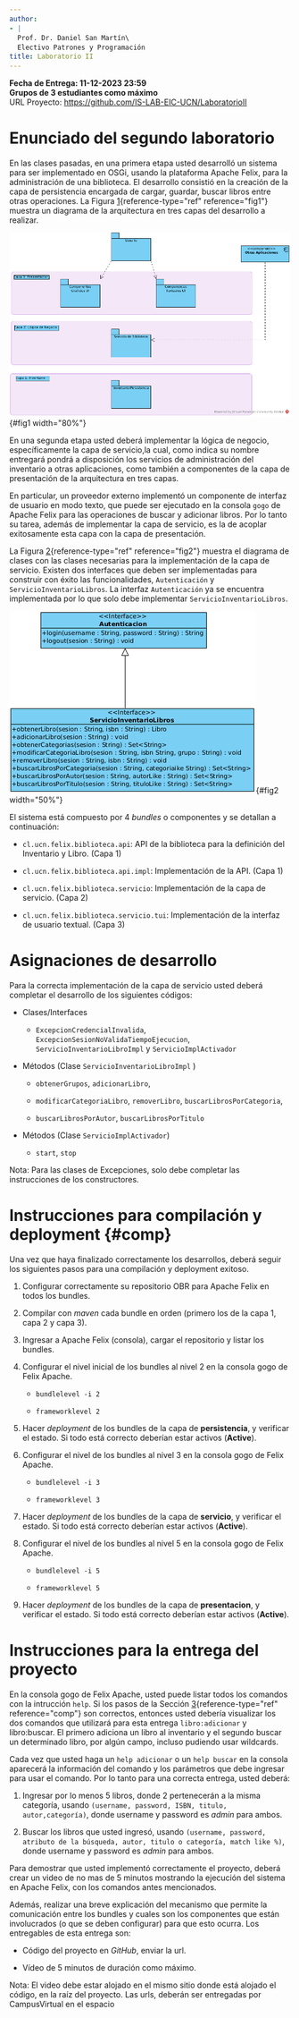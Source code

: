 ```yaml
---
author:
- |
  Prof. Dr. Daniel San Martín\
  Electivo Patrones y Programación
title: Laboratorio II
---
```


**Fecha de Entrega: 11-12-2023 23:59\
Grupos de 3 estudiantes como máximo**\
URL Proyecto: <https://github.com/IS-LAB-EIC-UCN/LaboratorioII>

# Enunciado del segundo laboratorio

En las clases pasadas, en una primera etapa usted desarrolló un sistema
para ser implementado en OSGi, usando la plataforma Apache Felix, para
la administración de una biblioteca. El desarrollo consistió en la
creación de la capa de persistencia encargada de cargar, guardar, buscar
libros entre otras operaciones. La Figura
[1](#fig1){reference-type="ref" reference="fig1"} muestra un diagrama de
la arquitectura en tres capas del desarrollo a realizar.

![Desarrollo Inventario de Libros](5.png){#fig1 width="80%"}

En una segunda etapa usted deberá implementar la lógica de negocio,
específicamente la capa de servicio,la cual, como indica su nombre
entregará pondrá a disposición los servicios de administración del
inventario a otras aplicaciones, como también a componentes de la capa
de presentación de la arquitectura en tres capas.

En particular, un proveedor externo implementó un componente de interfaz
de usuario en modo texto, que puede ser ejecutado en la consola `gogo`
de Apache Felix para las operaciones de buscar y adicionar libros. Por
lo tanto su tarea, además de implementar la capa de servicio, es la de
acoplar exitosamente esta capa con la capa de presentación.

La Figura [2](#fig2){reference-type="ref" reference="fig2"} muestra el
diagrama de clases con las clases necesarias para la implementación de
la capa de servicio. Existen dos interfaces que deben ser implementadas
para construir con éxito las funcionalidades, `Autenticación` y
`ServicioInventarioLibros`. La interfaz `Autenticación` ya se encuentra
implementada por lo que solo debe implementar
`ServicioInventarioLibros`.

![Diagrama de clases de servicio](1.png){#fig2 width="50%"}

El sistema está compuesto por $4$ *bundles* o componentes y se detallan
a continuación:

-   `cl.ucn.felix.biblioteca.api`: API de la biblioteca para la
    definición del Inventario y Libro. (Capa 1)

-   `cl.ucn.felix.biblioteca.api.impl`: Implementación de la API. (Capa
    1)

-   `cl.ucn.felix.biblioteca.servicio`: Implementación de la capa de
    servicio. (Capa 2)

-   `cl.ucn.felix.biblioteca.servicio.tui`: Implementación de la
    interfaz de usuario textual. (Capa 3)

# Asignaciones de desarrollo

Para la correcta implementación de la capa de servicio usted deberá
completar el desarrollo de los siguientes códigos:

-   Clases/Interfaces

    -   `ExcepcionCredencialInvalida`,
        `ExcepcionSesionNoValidaTiempoEjecucion`,
        `ServicioInventarioLibroImpl` y `ServicioImplActivador`

-   Métodos (Clase `ServicioInventarioLibroImpl` )

    -   `obtenerGrupos`, `adicionarLibro`,

    -   `modificarCategoriaLibro`, `removerLibro`,
        `buscarLibrosPorCategoria`,

    -   `buscarLibrosPorAutor`, `buscarLibrosPorTitulo`

-   Métodos (Clase `ServicioImplActivador`)

    -   `start`, `stop`

Nota: Para las clases de Excepciones, solo debe completar las
instrucciones de los constructores.

# Instrucciones para compilación y deployment {#comp}

Una vez que haya finalizado correctamente los desarrollos, deberá seguir
los siguientes pasos para una compilación y deployment exitoso.

1.  Configurar correctamente su repositorio OBR para Apache Felix en
    todos los bundles.

2.  Compilar con *maven* cada bundle en orden (primero los de la capa 1,
    capa 2 y capa 3).

3.  Ingresar a Apache Felix (consola), cargar el repositorio y listar
    los bundles.

4.  Configurar el nivel inicial de los bundles al nivel 2 en la consola
    gogo de Felix Apache.

    -   `bundlelevel -i 2`

    -   `frameworklevel 2`

5.  Hacer *deployment* de los bundles de la capa de **persistencia**, y
    verificar el estado. Si todo está correcto deberían estar activos
    (**Active**).

6.  Configurar el nivel de los bundles al nivel 3 en la consola gogo de
    Felix Apache.

    -   `bundlelevel -i 3`

    -   `frameworklevel 3`

7.  Hacer *deployment* de los bundles de la capa de **servicio**, y
    verificar el estado. Si todo está correcto deberían estar activos
    (**Active**).

8.  Configurar el nivel de los bundles al nivel 5 en la consola gogo de
    Felix Apache.

    -   `bundlelevel -i 5`

    -   `frameworklevel 5`

9.  Hacer *deployment* de los bundles de la capa de **presentacion**, y
    verificar el estado. Si todo está correcto deberían estar activos
    (**Active**).

# Instrucciones para la entrega del proyecto

En la consola gogo de Felix Apache, usted puede listar todos los
comandos con la intrucción `help`. Si los pasos de la Sección
[3](#comp){reference-type="ref" reference="comp"} son correctos,
entonces usted debería visualizar los dos comandos que utilizará para
esta entrega `libro:adicionar` y libro:buscar. El primero adiciona un
libro al inventario y el segundo buscar un determinado libro, por algún
campo, incluso pudiendo usar wildcards.

Cada vez que usted haga un `help adicionar` o un `help buscar` en la
consola aparecerá la información del comando y los parámetros que debe
ingresar para usar el comando. Por lo tanto para una correcta entrega,
usted deberá:

1.  Ingresar por lo menos 5 libros, donde 2 pertenecerán a la misma
    categoría, usando
    `(username, password, ISBN, titulo, autor,categoría)`, donde
    username y password es *admin* para ambos.

2.  Buscar los libros que usted ingresó, usando
    `(username, password, atributo de la búsqueda, autor, titulo o categoría, match like %)`,
    donde username y password es *admin* para ambos.

Para demostrar que usted implementó correctamente el proyecto, deberá
crear un video de no mas de 5 minutos mostrando la ejecución del sistema
en Apache Felix, con los comandos antes mencionados.

Además, realizar una breve explicación del mecanismo que permite la
comunicación entre los bundles y cuales son los componentes que están
involucrados (o que se deben configurar) para que esto ocurra. Los
entregables de esta entrega son:

-   Código del proyecto en *GitHub*, enviar la url.

-   Vídeo de 5 minutos de duración como máximo.

Nota: El video debe estar alojado en el mismo sitio donde está alojado
el código, en la raíz del proyecto. Las urls, deberán ser entregadas por
CampusVirtual en el espacio
